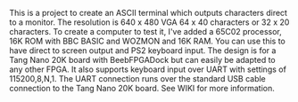 This is a project to create an ASCII terminal which outputs characters direct to a monitor. The resolution is 640 x 480 VGA 64 x 40 characters or 32 x 20 characters. To create a computer to test it, I've added a 65C02 processor, 16K ROM with BBC BASIC and WOZMON and 16K RAM. You can use this to have direct to screen output and PS2 keyboard input. The design is for a Tang Nano 20K board with BeebFPGADock but can easily be adapted to any other FPGA. It also supports keyboard input over UART with settings of 115200,8,N,1. The UART connection runs over the standard USB cable connection to the Tang Nano 20K board. See WIKI for more information.
